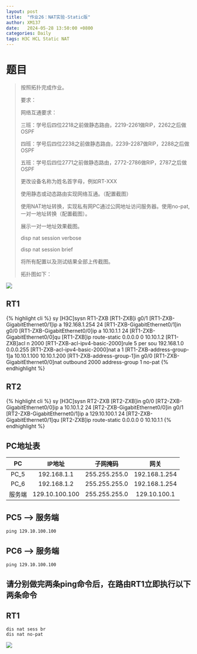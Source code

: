 ```yaml
---
layout: post
title:  "作业26：NAT实验-Static版"
author: XM137
date:   2024-05-28 13:50:00 +0800
categories: Daily
tags: H3C HCL Static NAT
---
```


# 题目 

>按照拓扑完成作业。
> 
> 要求：
> 
> 网络互通要求：
> 
> 三班：学号后四位2218之前做静态路由，2219-2261做RIP，2262之后做OSPF
> 
> 四班：学号后四位2238之前做静态路由，2239-2287做RIP，2288之后做OSPF
> 
> 五班：学号后四位2771之前做静态路由，2772-2786做RIP，2787之后做OSPF
> 
> 更改设备名称为姓名首字母，例如RT-XXX
> 
> 使用静态或动态路由实现网络互通。（配置截图）
> 
> 使用NAT地址转换，实现私有网PC通过公网地址访问服务器。使用no-pat,一对一地址转换（配置截图）。
> 
> 展示一对一地址效果截图。
> 
> disp nat session verbose
> 
> disp nat session brief
> 
> 将所有配置以及测试结果全部上传截图。
> 
> 拓扑图如下：

![](https://p.ananas.chaoxing.com/star3/origin/4098edf0694f3d8e08866f24297cef02.png)


## RT1
{% highlight cli %}
<H3C>sy
[H3C]sysn RT1-ZXB
[RT1-ZXB]i g0/1
[RT1-ZXB-GigabitEthernet0/1]ip a 192.168.1.254 24
[RT1-ZXB-GigabitEthernet0/1]in g0/0
[RT1-ZXB-GigabitEthernet0/0]ip a 10.10.1.1 24
[RT1-ZXB-GigabitEthernet0/0]qu
[RT1-ZXB]ip route-static 0.0.0.0 0 10.10.1.2
[RT1-ZXB]acl n 2000
[RT1-ZXB-acl-ipv4-basic-2000]rule 5 per sou 192.168.1.0 0.0.0.255
[RT1-ZXB-acl-ipv4-basic-2000]nat a 1
[RT1-ZXB-address-group-1]a 10.10.1.100 10.10.1.200
[RT1-ZXB-address-group-1]in g0/0
[RT1-ZXB-GigabitEthernet0/0]nat outbound 2000 address-group 1 no-pat 
{% endhighlight %}

## RT2
{% highlight cli %}
<H3C>sy
[H3C]sysn RT2-ZXB
[RT2-ZXB]in g0/0
[RT2-ZXB-GigabitEthernet0/0]ip a 10.10.1.2 24
[RT2-ZXB-GigabitEthernet0/0]in g0/1
[RT2-ZXB-GigabitEthernet0/1]ip a 129.10.100.1 24
[RT2-ZXB-GigabitEthernet0/1]qu
[RT2-ZXB]ip route-static 0.0.0.0 0 10.10.1.1
{% endhighlight %}

## PC地址表

|     PC      |     IP地址       |      子网掩码      |        网关         |     
|   :----:    |     :----:       |       :----:      |       :----:        |
|    PC_5     |   192.168.1.1    |   255.255.255.0   |    192.168.1.254    |
|    PC_6     |   192.168.1.2    |   255.255.255.0   |    192.168.1.254    |
|   服务端     |  129.10.100.100  |   255.255.255.0   |    129.10.100.1    |   


## PC5 --> 服务端
```CLI
ping 129.10.100.100
```

## PC6 --> 服务端
```CLI
ping 129.10.100.100
```

## 请分别做完两条ping命令后，在路由RT1立即执行以下两条命令
## RT1
```CLI
dis nat sess br
dis nat no-pat
```

![](https://p.ananas.chaoxing.com/star3/origin/4147ba8ea2b7c36743eb47af63de8d11.png)